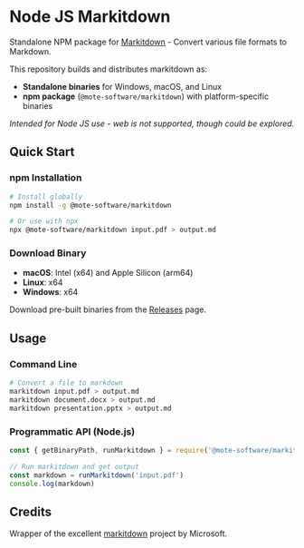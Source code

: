 # Node JS Markitdown

Standalone NPM package for [Markitdown](https://github.com/microsoft/markitdown) - Convert various file formats to Markdown.

This repository builds and distributes markitdown as:
- **Standalone binaries** for Windows, macOS, and Linux
- **npm package** (`@mote-software/markitdown`) with platform-specific binaries

_Intended for Node JS use - web is not supported, though could be explored._

## Quick Start

### npm Installation

```bash
# Install globally
npm install -g @mote-software/markitdown

# Or use with npx
npx @mote-software/markitdown input.pdf > output.md
```

### Download Binary

- **macOS**: Intel (x64) and Apple Silicon (arm64)
- **Linux**: x64
- **Windows**: x64

Download pre-built binaries from the [Releases](https://github.com/Mote-Software/markitdown/releases) page.

## Usage

### Command Line

```bash
# Convert a file to markdown
markitdown input.pdf > output.md
markitdown document.docx > output.md
markitdown presentation.pptx > output.md
```

### Programmatic API (Node.js)

```javascript
const { getBinaryPath, runMarkitdown } = require('@mote-software/markitdown')

// Run markitdown and get output
const markdown = runMarkitdown('input.pdf')
console.log(markdown)
```

## Credits

Wrapper of the excellent [markitdown](https://github.com/microsoft/markitdown) project by Microsoft.
